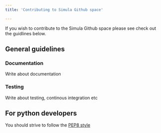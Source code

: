 ```yaml
---
title: 'Contributing to Simula Github space'

---
```


If you wish to contribute to the Simula Github space please see check
out the guidlines below. 


## General guidelines

### Documentation
Write about documentation

### Testing
Write about testing, continous integration etc


## For python developers

You should strive to follow the [PEP8 style](https://www.python.org/dev/peps/pep-0008)
